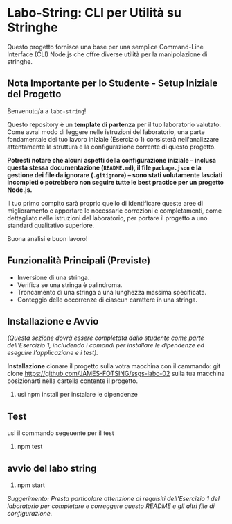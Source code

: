 # Labo-String: CLI per Utilità su Stringhe

Questo progetto fornisce una base per una semplice Command-Line Interface (CLI) Node.js che offre diverse utilità per la manipolazione di stringhe.

## Nota Importante per lo Studente - Setup Iniziale del Progetto

Benvenuto/a a `labo-string`!

Questo repository è un **template di partenza** per il tuo laboratorio valutato. Come avrai modo di leggere nelle istruzioni del laboratorio, una parte fondamentale del tuo lavoro iniziale (Esercizio 1) consisterà nell'analizzare attentamente la struttura e la configurazione corrente di questo progetto.

**Potresti notare che alcuni aspetti della configurazione iniziale – inclusa questa stessa documentazione (`README.md`), il file `package.json` e la gestione dei file da ignorare (`.gitignore`) – sono stati volutamente lasciati incompleti o potrebbero non seguire tutte le best practice per un progetto Node.js.**

Il tuo primo compito sarà proprio quello di identificare queste aree di miglioramento e apportare le necessarie correzioni e completamenti, come dettagliato nelle istruzioni del laboratorio, per portare il progetto a uno standard qualitativo superiore.

Buona analisi e buon lavoro!

## Funzionalità Principali (Previste)

* Inversione di una stringa.
* Verifica se una stringa è palindroma.
* Troncamento di una stringa a una lunghezza massima specificata.
* Conteggio delle occorrenze di ciascun carattere in una stringa.

## Installazione e Avvio

*(Questa sezione dovrà essere completata dallo studente come parte dell'Esercizio 1, includendo i comandi per installare le dipendenze ed eseguire l'applicazione e i test).*

**Installazione**
clonare il progetto sulla votra macchina con il cammando: git clone https://github.com/JAMES-FOTSING/ssgs-labo-02
sulla tua macchina posizionarti nella cartella contente il progetto.

1. usi npm install per instalare le dipendenze

## Test
usi il commando segeuente per il test
1. npm test

## avvio del labo string 
1. npm start


*Suggerimento: Presta particolare attenzione ai requisiti dell'Esercizio 1 del laboratorio per completare e correggere questo README e gli altri file di configurazione.*